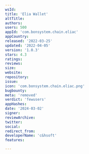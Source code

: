 ```yaml
---
wsId: 
title: 'Elia Wallet'
altTitle: 
authors: 
users: 500
appId: 'com.bonsystem.chain.eliac'
appCountry: 
released: '2022-03-25'
updated: '2022-04-05'
version: '1.0.3'
stars: 4.3
ratings: 
reviews: 
size: 
website: 
repository: 
issue: 
icon: 'com.bonsystem.chain.eliac.png'
bugbounty: 
meta: 'removed'
verdict: 'fewusers'
appHashes: 
date: '2024-03-02'
signer: 
reviewArchive: 
twitter: 
social: 
redirect_from: 
developerName: 'c&hsoft'
features: 

---
```


